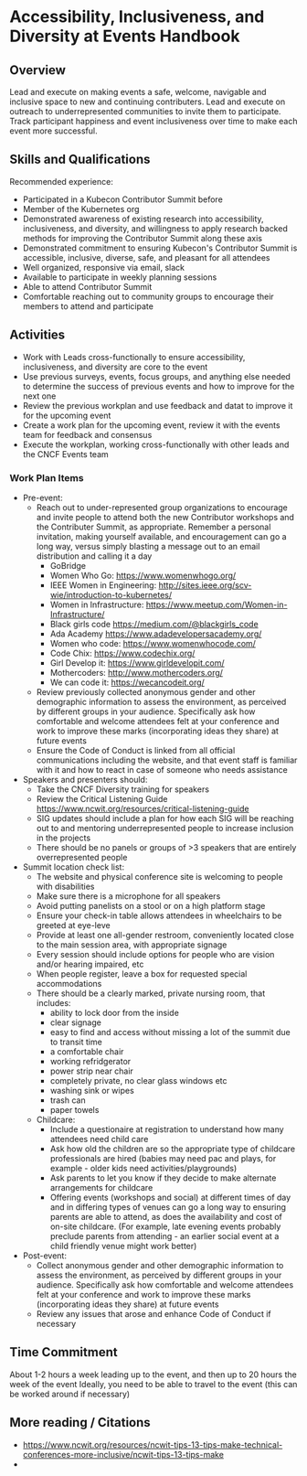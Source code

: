 # Accessibility, Inclusiveness, and Diversity at Events Handbook

## Overview
Lead and execute on making events a safe, welcome, navigable and inclusive space to new and continuing contributers. Lead and execute on outreach to underrepresented communities to invite them to participate. Track participant happiness and event inclusiveness over time to make each event more successful.

## Skills and Qualifications

Recommended experience: 
- Participated in a Kubecon Contributor Summit before
- Member of the Kubernetes org 
- Demonstrated awareness of existing research into accessibility, inclusiveness, and diversity, and willingness to apply research backed methods for improving the Contributor Summit along these axis
- Demonstrated commitment to ensuring Kubecon's Contributor Summit is accessible, inclusive, diverse, safe, and pleasant for all attendees
- Well organized, responsive via email, slack
- Available to participate in weekly planning sessions 
- Able to attend Contributor Summit 
- Comfortable reaching out to community groups to encourage their members to attend and participate 

## Activities  

- Work with Leads cross-functionally to ensure accessibility, inclusiveness, and diversity are core to the event  
- Use previous surveys, events, focus groups, and anything else needed to determine the success of previous events and how to improve for the next one 
- Review the previous workplan and use feedback and datat to improve it for the upcoming event 
- Create a work plan for the upcoming event, review it with the events team for feedback and consensus  
- Execute the workplan, working cross-functionally with other leads and the CNCF Events team

### Work Plan Items 

- Pre-event: 
  * Reach out to under-represented group organizations to encourage and invite people to attend both the new Contributor workshops and the Contributer Summit, as appropriate. Remember a personal invitation, making yourself available, and encouragement can go a long way, versus simply blasting a message out to an email distribution and calling it a day
    - GoBridge 
    - Women Who Go: https://www.womenwhogo.org/ 
    - IEEE Women in Engineering: http://sites.ieee.org/scv-wie/introduction-to-kubernetes/ 
    - Women in Infrastructure: https://www.meetup.com/Women-in-Infrastructure/ 
    - Black girls code https://medium.com/@blackgirls_code 
    - Ada Academy https://www.adadevelopersacademy.org/
    - Women who code: https://www.womenwhocode.com/ 
    - Code Chix: https://www.codechix.org/ 
    - Girl Develop it: https://www.girldevelopit.com/ 
    - Mothercoders: http://www.mothercoders.org/ 
    - We can code it: https://wecancodeit.org/
  * Review previously collected anonymous gender and other demographic information to assess the environment, as perceived by different groups in your audience. Specifically ask how comfortable and welcome attendees felt at your conference and work to improve these marks (incorporating ideas they share) at future events
  * Ensure the Code of Conduct is linked from all official communications including the website, and that event staff is familiar with it and how to react in case of someone who needs assistance
- Speakers and presenters should: 
  * Take the CNCF Diversity training for speakers 
  * Review the Critical Listening Guide https://www.ncwit.org/resources/critical-listening-guide 
  * SIG updates should include a plan for how each SIG will be reaching out to and mentoring underrepresented people to increase inclusion in the projects 
  * There should be no panels or groups of >3 speakers that are entirely overrepresented people
- Summit location check list: 
  * The website and physical conference site is welcoming to people with disabilities
  * Make sure there is a microphone for all speakers
  * Avoid putting panelists on a stool or on a high platform stage
  * Ensure your check-in table allows attendees in wheelchairs to be greeted at eye-leve
  * Provide at least one all-gender restroom, conveniently located close to the main session area, with appropriate signage 
  * Every session should include options for people who are vision and/or hearing impaired, etc
  * When people register, leave a box for requested special accommodations
  * There should be a clearly marked, private nursing room, that includes: 
    - ability to lock door from the inside 
    - clear signage 
    - easy to find and access without missing a lot of the summit due to transit time 
    - a comfortable chair 
    - working refridgerator 
    - power strip near chair 
    - completely private, no clear glass windows etc 
    - washing sink or wipes 
    - trash can 
    - paper towels
  * Childcare: 
    - Include a questionaire at registration to understand how many attendees need child care
    - Ask how old the children are so the appropriate type of childcare professionals are hired (babies may need pac and plays, for example - older kids need activities/playgrounds)
    - Ask parents to let you know if they decide to make alternate arrangements for childcare 
    - Offering events (workshops and social) at different times of day and in differing types of venues can go a long way to ensuring parents are able to attend, as does the availability and cost of on-site childcare. (For example, late evening events probably preclude parents from attending - an earlier social event at a child friendly venue might work better) 
 - Post-event: 
    * Collect anonymous gender and other demographic information to assess the environment, as perceived by different groups in your audience. Specifically ask how comfortable and welcome attendees felt at your conference and work to improve these marks (incorporating ideas they share) at future events
    * Review any issues that arose and enhance Code of Conduct if necessary 

## Time Commitment

About 1-2 hours a week leading up to the event, and then up to 20 hours the week of the event
Ideally, you need to be able to travel to the event (this can be worked around if necessary) 


## More reading / Citations 
- https://www.ncwit.org/resources/ncwit-tips-13-tips-make-technical-conferences-more-inclusive/ncwit-tips-13-tips-make 
- 
